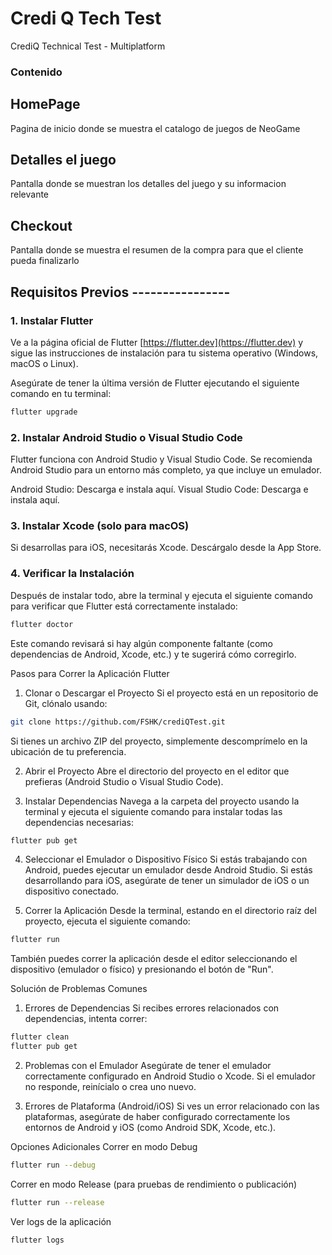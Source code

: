 # Credi Q Tech Test

CrediQ Technical Test - Multiplatform

### Contenido

## HomePage
Pagina de inicio donde se muestra el catalogo de juegos de NeoGame

## Detalles el juego 
Pantalla donde se muestran los detalles del juego y su informacion relevante

## Checkout
Pantalla donde se muestra el resumen de la compra para que el cliente pueda finalizarlo


## Requisitos Previos ----------------

### 1. Instalar Flutter
Ve a la página oficial de Flutter [https://flutter.dev](https://flutter.dev) y sigue las instrucciones de instalación para tu sistema operativo (Windows, macOS o Linux).

Asegúrate de tener la última versión de Flutter ejecutando el siguiente comando en tu terminal:
```bash
flutter upgrade
```

### 2. Instalar Android Studio o Visual Studio Code
Flutter funciona con Android Studio y Visual Studio Code. Se recomienda Android Studio para un entorno más completo, ya que incluye un emulador.

Android Studio: Descarga e instala aquí.
Visual Studio Code: Descarga e instala aquí.
### 3. Instalar Xcode (solo para macOS)
Si desarrollas para iOS, necesitarás Xcode. Descárgalo desde la App Store.

### 4. Verificar la Instalación
Después de instalar todo, abre la terminal y ejecuta el siguiente comando para verificar que Flutter está correctamente instalado:

```bash
flutter doctor
```
Este comando revisará si hay algún componente faltante (como dependencias de Android, Xcode, etc.) y te sugerirá cómo corregirlo.

Pasos para Correr la Aplicación Flutter
1. Clonar o Descargar el Proyecto
Si el proyecto está en un repositorio de Git, clónalo usando:

```bash
git clone https://github.com/FSHK/crediQTest.git
```

Si tienes un archivo ZIP del proyecto, simplemente descomprímelo en la ubicación de tu preferencia.

2. Abrir el Proyecto
Abre el directorio del proyecto en el editor que prefieras (Android Studio o Visual Studio Code).

3. Instalar Dependencias
Navega a la carpeta del proyecto usando la terminal y ejecuta el siguiente comando para instalar todas las dependencias necesarias:

```bash
flutter pub get
```

4. Seleccionar el Emulador o Dispositivo Físico
Si estás trabajando con Android, puedes ejecutar un emulador desde Android Studio. Si estás desarrollando para iOS, asegúrate de tener un simulador de iOS o un dispositivo conectado.

5. Correr la Aplicación
Desde la terminal, estando en el directorio raíz del proyecto, ejecuta el siguiente comando:

```bash
flutter run
```

También puedes correr la aplicación desde el editor seleccionando el dispositivo (emulador o físico) y presionando el botón de "Run".

Solución de Problemas Comunes
1. Errores de Dependencias
Si recibes errores relacionados con dependencias, intenta correr:

```bash
flutter clean
flutter pub get
```

2. Problemas con el Emulador
Asegúrate de tener el emulador correctamente configurado en Android Studio o Xcode. Si el emulador no responde, reinícialo o crea uno nuevo.

3. Errores de Plataforma (Android/iOS)
Si ves un error relacionado con las plataformas, asegúrate de haber configurado correctamente los entornos de Android y iOS (como Android SDK, Xcode, etc.).

Opciones Adicionales
Correr en modo Debug
```bash
flutter run --debug
```

Correr en modo Release (para pruebas de rendimiento o publicación)
```bash
flutter run --release
```

Ver logs de la aplicación
```bash
flutter logs
```
